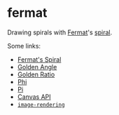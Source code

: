 # fermat

Drawing spirals with [Fermat](http://en.wikipedia.org/wiki/Pierre_de_Fermat)'s [spiral](http://en.wikipedia.org/wiki/Fermat's_spiral).

Some links:

* [Fermat's Spiral](http://en.wikipedia.org/wiki/Fermat's_spiral)
* [Golden Angle](http://en.wikipedia.org/wiki/Golden_angle)
* [Golden Ratio](http://en.wikipedia.org/wiki/Golden_ratio)
* [Phi](http://en.wikipedia.org/wiki/Phi)
* [Pi](http://en.wikipedia.org/wiki/Pi)
* [Canvas API](https://developer.mozilla.org/en-US/docs/Web/API/Canvas_API)
* [`image-rendering`](https://developer.mozilla.org/en-US/docs/Web/CSS/image-rendering)
